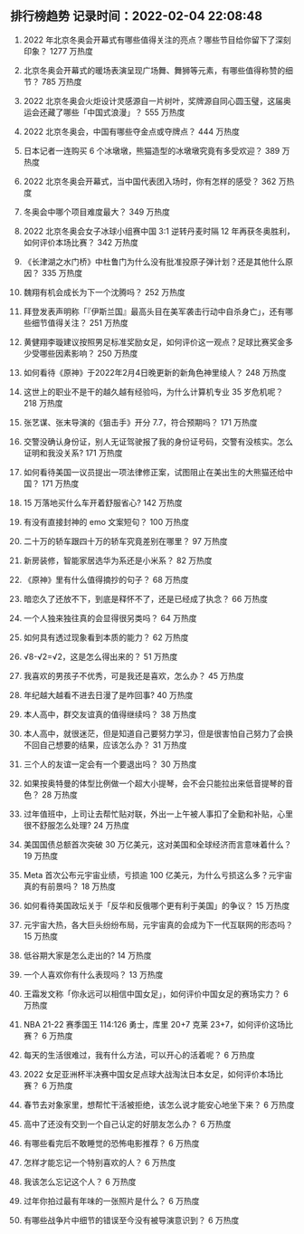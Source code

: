 
## 排行榜趋势 记录时间：2022-02-04 22:08:48
  
  1. 2022 年北京冬奥会开幕式有哪些值得关注的亮点？哪些节目给你留下了深刻印象？ 1277 万热度
    
  2. 北京冬奥会开幕式的暖场表演呈现广场舞、舞狮等元素，有哪些值得称赞的细节？ 785 万热度
    
  3. 2022 北京冬奥会火炬设计灵感源自一片树叶，奖牌源自同心圆玉璧，这届奥运会还藏了哪些「中国式浪漫」？ 555 万热度
    
  4. 2022 北京冬奥会，中国有哪些夺金点或夺牌点？ 444 万热度
    
  5. 日本记者一连购买 6 个冰墩墩，熊猫造型的冰墩墩究竟有多受欢迎？ 389 万热度
    
  6. 2022 北京冬奥会开幕式，当中国代表团入场时，你有怎样的感受？ 362 万热度
    
  7. 冬奥会中哪个项目难度最大？ 349 万热度
    
  8. 2022 北京冬奥会女子冰球小组赛中国 3:1 逆转丹麦时隔 12 年再获冬奥胜利，如何评价本场比赛？ 342 万热度
    
  9. 《长津湖之水门桥》中杜鲁门为什么没有批准投原子弹计划？还是其他什么原因？ 335 万热度
    
  10. 魏翔有机会成长为下一个沈腾吗？ 252 万热度
    
  11. 拜登发表声明称「『伊斯兰国』最高头目在美军袭击行动中自杀身亡」，还有哪些细节值得关注？ 251 万热度
    
  12. 黄健翔李璇建议按照男足标准奖励女足，如何评价这一观点？足球比赛奖金多少受哪些因素影响？ 250 万热度
    
  13. 如何看待《原神》于2022年2月4日晚更新的新角色神里绫人？ 248 万热度
    
  14. 这世上的职业不是干的越久越有经验吗，为什么计算机专业 35 岁危机呢？ 218 万热度
    
  15. 张艺谋、张末导演的《狙击手》开分 7.7，符合预期吗？ 171 万热度
    
  16. 交警没确认身份证，别人无证驾驶报了我的身份证号码，交警有没核实。怎么证明和我没关系? 171 万热度
    
  17. 如何看待美国一议员提出一项法律修正案，试图阻止在美出生的大熊猫还给中国？ 171 万热度
    
  18. 15 万落地买什么车开着舒服省心? 142 万热度
    
  19. 有没有直接封神的 emo 文案短句？ 100 万热度
    
  20. 二十万的轿车跟四十万的轿车究竟差别在哪里？ 97 万热度
    
  21. 新房装修，智能家居选华为系还是小米系？ 82 万热度
    
  22. 《原神》里有什么值得摘抄的句子？ 68 万热度
    
  23. 暗恋久了还放不下，到底是释怀不了，还是已经成了执念？ 66 万热度
    
  24. 一个人独来独往真的会显得很另类吗？ 64 万热度
    
  25. 如何具有透过现象看到本质的能力？ 62 万热度
    
  26. √8-√2=√2，这是怎么得出来的？ 51 万热度
    
  27. 我喜欢的男孩子不优秀，可是我还是喜欢，怎么办？ 45 万热度
    
  28. 年纪越大越看不进去日漫了是咋回事? 40 万热度
    
  29. 本人高中，群交友谊真的值得继续吗？ 38 万热度
    
  30. 本人高中，就很迷茫，但是知道自己要努力学习，但是很害怕自己努力了会换不回自己想要的结果，应该怎么办？ 31 万热度
    
  31. 三个人的友谊一定会有一个要退出吗？ 30 万热度
    
  32. 如果按奥特曼的体型比例做一个超大小提琴，会不会只能拉出来低音提琴的音色？ 28 万热度
    
  33. 过年值班中，上司让去帮忙贴对联，外出一上午被人事扣了全勤和补贴，心里很不舒服怎么处理? 24 万热度
    
  34. 美国国债总额首次突破 30 万亿美元，这对美国和全球经济而言意味着什么？ 19 万热度
    
  35. Meta 首次公布元宇宙业绩，亏损逾 100 亿美元，为什么亏损这么多？元宇宙真的有前景吗？ 18 万热度
    
  36. 如何看待美国政坛关于「反华和反俄哪个更有利于美国」的争议？ 15 万热度
    
  37. 元宇宙大热，各大巨头纷纷布局，元宇宙真的会成为下一代互联网的形态吗？ 15 万热度
    
  38. 低谷期大家是怎么走出的? 14 万热度
    
  39. 一个人喜欢你有什么表现吗？ 13 万热度
    
  40. 王霜发文称「你永远可以相信中国女足」，如何评价中国女足的赛场实力？ 6 万热度
    
  41. NBA 21-22 赛季国王 114:126 勇士，库里 20+7 克莱 23+7，如何评价这场比赛？ 6 万热度
    
  42. 每天的生活很难过，我有什么方法，可以开心的活着呢？ 6 万热度
    
  43. 2022 女足亚洲杯半决赛中国女足点球大战淘汰日本女足，如何评价本场比赛？ 6 万热度
    
  44. 春节去对象家里，想帮忙干活被拒绝，该怎么说才能安心地坐下来？ 6 万热度
    
  45. 高中了还没有交到一个自己认定的好朋友怎么办？ 6 万热度
    
  46. 有哪些看完后不敢睡觉的恐怖电影推荐？ 6 万热度
    
  47. 怎样才能忘记一个特别喜欢的人？ 6 万热度
    
  48. 我该怎么忘记这个人？ 6 万热度
    
  49. 过年你拍过最有年味的一张照片是什么？ 6 万热度
    
  50. 有哪些战争片中细节的错误至今没有被导演意识到？ 6 万热度
    